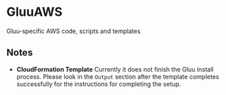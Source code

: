 # GluuAWS
Gluu-specific AWS code, scripts and templates

## Notes
- **CloudFormation Template** Currently it does not finish the Gluu install process. Please look in the `Output` section after the template completes successfully for the instructions for completing the setup.
